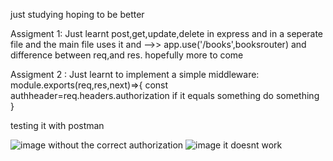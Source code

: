 just studying hoping to be better

Assigment 1:
Just learnt post,get,update,delete in express and in a seperate file and the main file uses it and -->> app.use('/books',booksrouter) and difference between req,and res. hopefully more to come 











Assigment 2 :
Just learnt to implement a simple middleware:
module.exports(req,res,next)=>{
const authheader=req.headers.authorization
if it equals something do something
}

testing it with postman

![image](https://github.com/user-attachments/assets/293f725d-683b-4ef3-9eb3-53d201bc3e0a) 
without the correct authorization
![image](https://github.com/user-attachments/assets/d8385a46-6324-4aec-9881-e4883bf0797e) 
it doesnt work 

